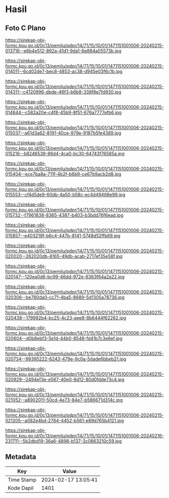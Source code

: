# Hasil

## Foto C Plano

https://sirekap-obj-formc.kpu.go.id/0c13/pemilu/pdpr/14/71/15/10/01/1471151001006-20240215-013716--e6b4e512-892a-41d1-9da1-6e884a05573b.jpg

https://sirekap-obj-formc.kpu.go.id/0c13/pemilu/pdpr/14/71/15/10/01/1471151001006-20240215-014011--6cd02de7-bec8-4853-ac38-d945e03f6c1b.jpg

https://sirekap-obj-formc.kpu.go.id/0c13/pemilu/pdpr/14/71/15/10/01/1471151001006-20240215-014311--c4120996-dbde-46f3-b6b8-338f8e7fd930.jpg

https://sirekap-obj-formc.kpu.go.id/0c13/pemilu/pdpr/14/71/15/10/01/1471151001006-20240215-014844--c582a20e-c4f8-45b9-8f51-676a7777efb6.jpg

https://sirekap-obj-formc.kpu.go.id/0c13/pemilu/pdpr/14/71/15/10/01/1471151001006-20240215-015037--a61d3a62-8191-40ce-979e-9187b5fe4389.jpg

https://sirekap-obj-formc.kpu.go.id/0c13/pemilu/pdpr/14/71/15/10/01/1471151001006-20240215-015216--b8246539-86d4-4ca0-bc30-64743f76585a.jpg

https://sirekap-obj-formc.kpu.go.id/0c13/pemilu/pdpr/14/71/15/10/01/1471151001006-20240215-015404--ece7ba8a-711f-4b2f-b6b9-ce67b9acb2d8.jpg

https://sirekap-obj-formc.kpu.go.id/0c13/pemilu/pdpr/14/71/15/10/01/1471151001006-20240215-015553--cf4d5de9-60db-4a50-b58c-ec4d49468e99.jpg

https://sirekap-obj-formc.kpu.go.id/0c13/pemilu/pdpr/14/71/15/10/01/1471151001006-20240215-015732--f7961838-8365-4387-b403-b3bdd76f6ead.jpg

https://sirekap-obj-formc.kpu.go.id/0c13/pemilu/pdpr/14/71/15/10/01/1471151001006-20240215-015857--e403219f-b6c4-447b-8141-5748d52ffb69.jpg

https://sirekap-obj-formc.kpu.go.id/0c13/pemilu/pdpr/14/71/15/10/01/1471151001006-20240215-020020--262020db-8165-49db-acab-2717ef35e58f.jpg

https://sirekap-obj-formc.kpu.go.id/0c13/pemilu/pdpr/14/71/15/10/01/1471151001006-20240215-020147--120ea0d6-bc99-46dd-972e-6363f64a2a22.jpg

https://sirekap-obj-formc.kpu.go.id/0c13/pemilu/pdpr/14/71/15/10/01/1471151001006-20240215-020306--be760da0-cc71-4ba5-8689-5d1305a78736.jpg

https://sirekap-obj-formc.kpu.go.id/0c13/pemilu/pdpr/14/71/15/10/01/1471151001006-20240215-020438--179992b4-bc25-4c23-aee8-8b6444f62262.jpg

https://sirekap-obj-formc.kpu.go.id/0c13/pemilu/pdpr/14/71/15/10/01/1471151001006-20240215-020604--d0b8ebf3-5e1d-44b0-8548-fd41b7c3e6ef.jpg

https://sirekap-obj-formc.kpu.go.id/0c13/pemilu/pdpr/14/71/15/10/01/1471151001006-20240215-020734--99395222-6243-479e-9c0a-5dade6bbeb21.jpg

https://sirekap-obj-formc.kpu.go.id/0c13/pemilu/pdpr/14/71/15/10/01/1471151001006-20240215-020929--2494ef3e-e567-40e0-8d12-80d0fdde73c4.jpg

https://sirekap-obj-formc.kpu.go.id/0c13/pemilu/pdpr/14/71/15/10/01/1471151001006-20240215-021052--a8902011-50cd-4e73-84e7-b586671d314c.jpg

https://sirekap-obj-formc.kpu.go.id/0c13/pemilu/pdpr/14/71/15/10/01/1471151001006-20240215-021205--a082e4bd-2784-4452-b561-e89d765b4121.jpg

https://sirekap-obj-formc.kpu.go.id/0c13/pemilu/pdpr/14/71/15/10/01/1471151001006-20240216-231711--5b2dbd19-36a6-4898-b137-3c0863210c59.jpg


## Metadata

| Key        | Value               |
| ---------- | ------------------- |
| Time Stamp | 2024-02-17 13:05:41 |
| Kode Dapil | 1401                |



